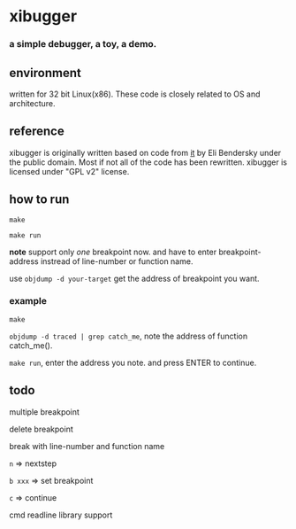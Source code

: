 # xibugger

### a simple debugger, a toy, a demo.

## environment
written for 32 bit Linux(x86). These code is closely related to OS and architecture.

## reference
xibugger is originally written based on code from [it](http://eli.thegreenplace.net/2011/01/23/how-debuggers-work-part-1/) by Eli Bendersky under the public domain. Most if not all of the code has been rewritten. xibugger is licensed under "GPL v2" license.

## how to run
`make`

`make run`

**note** support only *one* breakpoint now. and have to enter breakpoint-address instread of line-number or 
function name. 

use `objdump -d your-target` get the address of breakpoint you want.

### example

`make`

`objdump -d traced | grep catch_me`, note the address of function catch\_me().

`make run`, enter the address you note. and press ENTER to continue.


## todo

multiple breakpoint

delete breakpoint

break with line-number and function name

`n` => nextstep

`b xxx` => set breakpoint

`c` => continue

cmd readline library support
